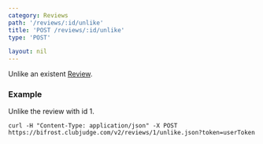 ```yaml
---
category: Reviews
path: '/reviews/:id/unlike'
title: 'POST /reviews/:id/unlike'
type: 'POST'

layout: nil
---
```


Unlike an existent [Review](#/review-model).

### Example

Unlike the review with id 1.

```
curl -H "Content-Type: application/json" -X POST https://bifrost.clubjudge.com/v2/reviews/1/unlike.json?token=userToken
```
